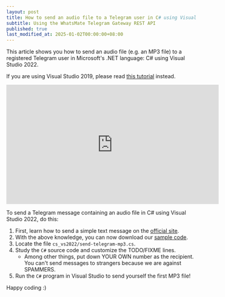 ```yaml
---
layout: post
title: How to send an audio file to a Telegram user in C# using Visual Studio 2022
subtitle: Using the WhatsMate Telegram Gateway REST API
published: true
last_modified_at: 2025-01-02T00:00:00+08:00
---
```


This article shows you how to send an audio file (e.g. an MP3 file) to a registered Telegram user in Microsoft's .NET language: C# using Visual Studio 2022.

If you are using Visual Studio 2019, please read [this tutorial](/2022-06-21-send-telegram-mp3-c-sharp-dot-net/) instead.


<iframe width="560" height="315" src="https://www.youtube.com/embed/4KhER1_bUCc?rel=0&cc_load_policy=1" frameborder="0" allowfullscreen></iframe>


To send a Telegram message containing an audio file in C# using Visual Studio 2022, do this:

1. First, learn how to send a simple text message on the [official site](https://www.whatsmate.net/telegram-gateway-api.html). 
2. With the above knowledge, you can now download our [sample code](https://github.com/whatsmate/telegram-demos/archive/master.zip).
3. Locate the file `cs_vs2022/send-telegram-mp3.cs`.  <script src="https://gist.github.com/whatsmate/79a556e9fa2b331723664c71c70bcbd4.js"></script>
4. Study the `C#` source code and customize the TODO/FIXME lines.
   * Among other things, put down YOUR OWN number as the recipient. You can't send messages to strangers because we are against SPAMMERS.
5. Run the `C#` program in Visual Studio to send yourself the first MP3 file!


Happy coding :) 


<br>
<script async src="//pagead2.googlesyndication.com/pagead/js/adsbygoogle.js"></script>
<ins class="adsbygoogle"
     style="display:inline-block;width:728px;height:90px"
     data-ad-client="ca-pub-7383487179928477"
     data-ad-slot="6959057004"></ins>
<script>
(adsbygoogle = window.adsbygoogle || []).push({});
</script>
<br>

